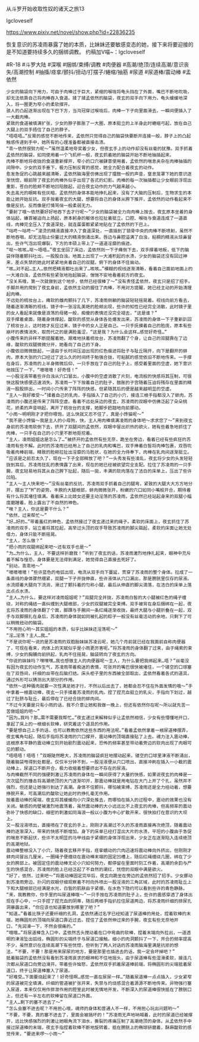 从斗罗开始收取性奴的诸天之旅13

lgcloveself

https://www.pixiv.net/novel/show.php?id=22836235

恢复意识的苏凌雨暴露了她的本质，比妹妹还要敏感变态的她，接下来将要迎接的是不知道要持续多久的捆绑调教。
约稿加V喵~：lgcloveself

#R-18
#斗罗大陆
#深喉
#捆绑/束缚/调教
#肉便器
#高潮/绝顶/连续高潮/意识丧失/高潮控制
#抽搐/痉挛/颤抖/扭动/打摆子/蜷缩/抽筋
#尿道
#尿道棒/震动棒
#孟依然


    少女的脑袋向下用力，可由于肉棒过于巨大，紧缩的喉咙将龟头挡在了外面，嘴巴不断地吮吸，却无法依靠自己将肉棒吞入食道。揉了揉孟依然的脑袋，夜玄的双手向下用力，龟头缓缓地深入，将一圈更为窄小的柔软撑开。
    骇人的凸起逐渐出现在下巴下方，当沟冠穿过喉咙后，肉棒一下子向里面滑去，一瞬间便插入了一大截肉棒。
    紧致的食道被填满扩张，少女的脖子膨胀了一大圈，原本挺立的上半身此时蜷缩弓起，放在自己大腿上的双手捂住了自己的脖子。
    “唔唔唔…”反胃的感觉不断地传来，孟依然只觉得自己的脑袋快要断开连接一般，脖子上的凸起触感传递到手中，她所有的心理准备都被直接击溃。
    “乖～依然很努力呢～”虽然温柔地夸奖着少女，但夜玄手上的动作却没有丝毫的犹豫。双手抓着孟依然的脑袋，如同使用着一个飞机杯一般，夜玄抓着她的脑袋开始不断地抽插起来。
    肉棒不断地将收拢的食道重新撑开，窄小的口穴被肆意使用着，孟依然的喘息夹杂在肉棒抽插的间隙中。少女的双手垂下，极力压制反胃的感觉，她全力配合着夜玄的动作。
    愈发急促的心跳越来越清晰，孟依然脑海里仿佛出现了擂鼓一般的声音，窒息笼罩下她的意识逐渐恍惚，眼前除了夜玄的肉棒外似乎出现了各式的幻影。肉棒的每一次抽插都让少女眼前浮现出重影，苍白的脸颊不断地凹陷鼓起，迎合夜玄动作的力气越来越小。
    失去高光的眼眸有些灰暗，孟依然的身体本能地挣扎起来，没有了大脑的压制后，生物求生的本能让她开始反抗。双手按着夜玄的大腿，想要将自己的身体从胯下推开，孟依然的动作看起来不像是反抗，反而像是打情骂俏一般柔弱无力。
    “要射了哦～依然要好好地吞下去才行呢～”少女的脑袋被全力向肉棒上按去，夜玄原本坐着的身体站起，螓首被迫向上扬起，原本躬身的躯体也拉扯着挺立。口腔、喉咙与食道连成了一道直线，肉棒完全压入了食道深处，就连蛋蛋都紧紧地贴在了孟依然的下巴上。
    “咕咚～咕咚～”滚烫的精液直接冲入了食道深处，一直插到了锁骨中央的肉棒不断喷射，虽然不断地吞咽，却无法阻止份量过大的精液倒涌出来。唇边与鼻腔溢满了白浊，粘稠的精液从琼鼻冒出，些许气泡出现爆裂，下方的丰硕上带上了一道道淫靡的痕迹。
    “呕～咳咳…呕～唔唔…”夜玄坐回了床边，孟依然则一下子瘫倒下去，双手撑着地板，低下的脑袋伴随着颤抖吐出，一股股白浊。地面上出现了一大滩积起的水渍，少女的脑袋还没有回过神来，差点失禁的她此时紧紧地夹着自己的双腿，俯下的身体不住耸动。
    “咳…对不起…主人…依然把精液都吐出来了…咳咳…”模糊的视线逐渐清晰，看着自己面前地面上的一大滩白浊，孟依然有些紧张地抬起脑袋，惴惴不安地看着前方的夜玄。
    “没关系哦，第一次就做到这个地步，依然已经很棒了～”没有责怪孟依然，夜玄只是招了招手。手脚并用的爬到了夜玄身前，孟依然主动的握住了肉棒，不用对方提醒，她已经主动的开始清理起肉棒。
    不远处的梳妆台上，瘫软的雌肉颤抖了几下，苏凌雨侧躺的脑袋轻轻摇晃着。视线向前方看去，随着逐渐清晰的视线，镜子中一张淫乱美艳的脸颊出现，些许的知性已经完全消散，此时镜子里的女人看起来就像是浪荡的母猪一般，痴傻的表情还没完全褪去，“这是谁？”
    双手撑着桌面，随着身体撑起，酸软的感觉从身体各处爆发出来，苏凌雨的身体一下子重新趴回了梳妆台上，这时她才反应过来，镜子中的女人正是自己。一只手抚摸着自己的脸庞，原本有些崩坏的表情消失，取而代之的是满脸羞涩，“这是我？为什么会这样…感觉好奇怪…”
    小腹传来的异样不断提醒着她，艰难地扶着梳妆台，苏凌雨翻了个身，让自己的双腿靠在了边缘，酸软的双腿微微分开，她看向了自己的下身。
    小腹依旧微微鼓起，一道由于长时间压迫出现的红色痕迹将肚子与耻丘隔开，向下是翻开的蚌肉，原本大张的穴口经过了这么久的时间终于勉强合拢，可粘腻的感觉依旧不断地传来。一手撑在身后，苏凌雨的上半身微微后仰，一只手放在了自己的肚子上，感受着里面的空虚，她下意识地按压了一下，“噫噫噫！好奇怪！”
    一小股淫液带着些许白浊从穴口冒出，小腹中的空虚消散了片刻，电流般的快感将其压制，可很快这股快感便迅速消失。苏凌雨一下下按着自己的肚子，鼓胀的子宫随着压迫将残存在里面的精液一股股排出，一时间小穴传来了阵阵的快感，但紧随其后的便是越来越明显的空虚。
    “主人～我好难受～”揉着自己的乳肉，手指插入了自己的小穴，接连三根手指都没入了蚌肉，苏凌雨的小腹还是传来了阵阵空虚。看着不远处床边的夜玄，苏凌雨的双眼中仿佛泛起了朵朵桃花，娇柔的声音响起，离开了梳妆台的支撑，她脚步趔趄地向前挪动。
    “小雨～明明刚才才把你喂饱，这么快就又忍不住了，真是小馋猫呢～”
    “我不是小馋猫～我是主人的小母狗，快，主人用肉棒填满凌雨的身体吧～求求您了～”来到夜玄身前的苏凌雨软倒下去，挤开了双腿间的孟依然，双眼中冒出炽热的欲火，她有些着急地抓住了肉棒，一只手在自己的小穴里不断地抠挖着。
    “主人，凌雨姐姐这是怎么了…”被挤开的孟依然有些无奈，跪坐在旁边，看着已经有些疯狂的苏凌雨有些不解。此时的苏凌雨已经用上了自己的乳肉和嘴巴，双手捧着白皙将肉棒包裹，双唇吮吸着肉棒前端，精致的脸颊拉扯出淫靡的马脸状，在她的全力侍奉下，肉棒在乳肉间逐渐挺立。
    “应该是之前忍太久了，现在一下子全部释放了吧？”一头秀发有些凌乱，夜玄将少女的头发轻轻拢到耳后，苏凌雨狂乱的表情露了出来，现在的她已经被欲望完全支配。拉住了苏凌雨的一只手腕，夜玄轻易地将其从自己胯下扯起，随后一拋，丰满的软肉落在了洁白的床单上，压出了些许凹陷。
    “主人～主人快来吧～”没有丝毫的反抗，苏凌雨双手抓着自己的腿弯，紧致的大腿大大方方地分开，摆出了“M”的姿势，丰腴的大腿根部，蚌肉微微张开，粉嫩的穴口如同小嘴般开合，期待着有什么将其堵住填满。看着床上比妓女还要主动淫荡的苏凌雨，孟依然已经站起身来的双腿小幅度磨蹭着，脸上露出了不自然的神色。
    “唉？主人，你这是要干什么？”
    “依然，过来帮忙～”
    “好…好的…”带着羞红的神色，孟依然接过了夜玄递过来的绳子。柔软的床面上，夜玄抓住了苏凌雨的双手，站立着将其拉起，高举过头顶的双手导致苏凌雨的脚尖踮起，柔软的床面让她无处借力，身体只能不断摇晃。
    “主人，怎么做？”
    “把小雨的双腿绑起来吧～还有双手也是～”
    “为…为什么，主人，不要这样折磨我！”听到了夜玄的话，苏凌雨激烈地挣扎起来，眼神中充斥着不解与惶恐，身体要是无法得到满足，她觉得自己直接去死好了。
    “别动，乖乖地～”
    “噫噫噫噫！”些许蓝色的电弧出现，电流从双手向下蔓延，贯穿了苏凌雨的整个身体。拉成了一条直线的身体骤然绷紧，双腿一下子并拢伸直，些许液体从穴口漏出，那是膀胱里仅存的尿液。水流顺着大腿向下流淌，滑过了颤抖着的匀称小腿，最后从伸直的脚尖滴落，在洁白的床单上落出点点水渍。
    “主人…为什么，要这样对凌雨姐姐呢？”双腿完全并拢，苏凌雨白皙的大小腿被红色的绳子缠绕，对称的绳结一直纠缠到大腿根部，少女的双腿被完全束缚。双手被背在身后捆绑在一起，夜玄将苏凌雨的身体翻了个面，脚踝与手腕间一条红绳逐渐收拢，最终大腿与小腿折叠在一起，双手与双脚捆扎在身后，苏凌雨的身体就如同被扎起的粽子一般没有丝毫活动的余地，只剩下了可以稍微扭动的脑袋。
    “不用担心哟～其实姐姐的本质，似乎比妹妹还淫荡呢～”
    “淫…淫荡？主人…我…”
    “不是说你呢～说的是苏凌雨的双胞胎妹妹苏凌云呢，她几个月前就已经在我面前自称肉便器了，可现在看来，肉体上的天赋似乎是小雨更厉害呢。”将苏凌雨的身体翻了过来，由于绳索的束缚，少女的胸脯向前拱起，乳肉不住摇晃，脑袋转向了夜玄的方向。
    “你说的妹妹吗？嘿嘿嘿…我也想做主人的肉便器呢～主人，为什么要把我绑起来…唔？”丝毫没有因为夜玄的动作生气，苏凌雨带着痴迷的表情，可张开的嘴巴很快被堵住，一个镂空的口球塞在了双唇间，纤细的丝带在后脑打结。床头柜子里的东西被全部取出，孟依然看着各式的道具，通过外形可以猜测出大部分的作用。
    “依然～这种骚肉就要一次性满足她才行，不然以后出去了，她都会忍不住在外面发情的哦～”手中拿着一根震动棒，夜玄一只手揉着苏凌雨的乳肉。捏了捏充血挺立的乳尖，手指向下划过，越过了肚脐与耻丘，最后停在了已经合拢的蚌肉间。
    “不过今天要是只有小雨的话，我不介意让她和我做一晚上，但还有依然你在呢～所以就先苦一苦做姐姐的吧～”
    “因为…我吗？那…需不需要我帮忙…”夜玄递过来解释似乎让孟依然相信，少女有些懵懂地开口，拿起了床上的一根细长软棒，研究着这个道具的作用。
    “要是想自己上手的话，也可以教教依然这些东西的用法呢。”看着孟依然拿着一根尿道棒摆弄，夜玄嘴角勾起，随后手指将苏凌雨的穴口撑开，震动棒的顶端直接贴了上去。魂力注入震动棒，这根原本平静的震动棒立刻开始剧烈震动起来，恐怖的频率甚至带动着旁边的软肉出现了肉眼可见的颤动。
    “唔唔唔！唔唔！”双眼陡然瞪大，苏凌雨的脑袋疯狂地摆动起来，镂空的口球里津液不断涌出，随着脑袋甩得到处都是。仅仅半分钟不到，一股淫液便从穴口喷出，直接冲刷在插入一小截的震动棒上，尿道口不断开合，极力收缩着想要挤出不存在的尿液。
    与肉棒截然不同的强硬刺激让苏凌雨的身体在一瞬间获得了大量的快感，如果说夜玄的肉棒是一次次猛烈的撞击将高潮绝顶的大门逐渐叩开，那震动棒就是用电钻在大门上开了个孔，虽然并不强烈，但还是让她强行到达了高潮。身体不住颤抖，哪怕被束缚，苏凌雨还是全力扭动着，想要挣脱开来，可高潮后的酸软让她此时的挣扎毫无作用。
    按着震动棒的尾端，夜玄将其缓缓向小穴深处推去，而哪怕在插入的过程中，震动的效果也没有关闭。敏感的肉壁被激烈地震荡着，虽然震动棒的大小远远比不上夜玄的肉棒，但高频率的震动弥补了快感的缺口，细密的刺激如同海浪一般以小腹为中心扩散开来，很快拍打在意识的大坝上。
    又一股淫液喷出，直接喷在了夜玄的手上，刚刚才高潮过不久的苏凌雨直接再次绝顶，随着震动棒的逐渐深入，带来的快感不断增加。身下的床单已经打湿出大片的水渍，平坦的小腹由于急促的喘息不断起伏，些许不太明显的马甲线由于紧绷的身体浮现出来，少女正在逐渐陷入连续绝顶的高潮地狱。
    震动棒整根没入了小穴，随着夜玄移开手指，痉挛蠕动的穴肉迅速将震动棒向外挤出，但刚刚才蚌肉间冒出几厘米，一圈绳子便缠绕在震动棒末端的固定凹槽上，随后红绳缠绕几圈，绑在了少女的胯部上。被固定住的震动棒无论小穴如何努力，都停留在里面时刻工作着，高潮的余韵与产生的快感混合，苏凌雨的脸上已经泛起了不自然的潮红，恍惚的双眼中满是欲火。
    “好了，依然，过来吧～”将震动棒固定完毕后，夜玄向跪坐在旁边的孟依然招了招手。少女挪动到苏凌雨旁边，扑闪的双眼仔细观察着不时向外喷出一股淫液的三角区域，此时的苏凌雨耻丘上下和大腿根部已经满是水光，白皙的肌肤由于紧绷，在水色下隐约可以看到些许的青色静脉。
    “来，我教教你，你手里的叫尿道棒哦～”一只手按在苏凌雨的肚子上，些许的震感穿透了身体出现在手心中，一只手捏了捏充血的阴蒂，随后两根手指扒拉住尿道两边，将苏凌雨纤细的排尿孔洞暴露出来，“你应该也知道要放到哪里了吧？”
    “知道…”看着比筷子还要纤细的孔洞，孟依然通过名字已经知道了尿道棒的用处，捏着软棒的末端，她椭圆形的顶端向尿道口靠近过去。捏住了孟依然伸过来的手腕，夜玄有些无奈地开口，“先润滑一下，不然会很痛的。”
    “哦哦…”将尿道棒含入口中，孟依然舌头搅动着在口中弯曲的软棒，捏着末端向外拉出，一道透明的津液坠出弧线，椭圆形的尖端终于与尿道口接触。细小的肉洞颤抖了一下，开合的频率提高不少，虽然意识在连续高潮下有些恍惚，但听到了两人对话的苏凌雨脑海里满是抗拒的想法，“不要，不要！那是用来尿尿的地方，要是那里也插进去的话，我一定会坏掉吧？”
    抵着脑袋的孟依然没有看到苏凌雨哀求的眼神和不住地摇头，由于尿道棒有些湿滑柔软，接连几次都从尿道口向旁边滑开。带着些许恼怒，孟依然双手抓着尿道棒前端，将椭圆形的尖端抵着尿道口，终于让尿道棒塞入了尿道。
    “好难受…下面要烧起来了！好奇怪啊…感觉一直在尿尿一样…”随着尿道棒一点点插入，少女紧窄的尿道被完全填满，纤细的管道被扩张开来，失禁与灼烧感混合着源源不断地传来。异物强行塞入尿道，本来仅仅用作排泄作用的腔室此时被无情地开发，不断深入的尿道棒很快抵在了膀胱口上，但还有一半左右的软棒留在尿道口外面。
    “主人…剩下的塞不进去了～”
    “怎么会塞不进去呢？不用担心哦，魂师的身体和普通人不一样，不用担心玩出问题哟～”
    “不要，不要，真的塞不进去了，里面会被搞坏的！”苏凌雨无声地呐喊着，此时的尿道已经被撑开，远比快感强烈的刺激让她眼角流下泪水，撕裂的疼痛压制了高潮绝顶的身体。从孟依然手中接过尿道棒的末端，夜玄手指捏着软棒不断地旋转着，抵在膀胱上的椭球研磨着，酥麻酸软的感觉传来，“要进来啰～小雨～”
